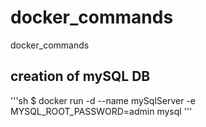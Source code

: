 # docker_commands
docker_commands

## creation of mySQL DB
'''sh
$ docker run -d --name mySqlServer -e MYSQL_ROOT_PASSWORD=admin mysql
'''


